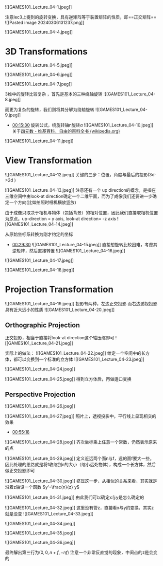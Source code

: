  ![[GAMES101_Lecture_04-1.jpeg]]

注意lec3上提到的旋转变换，具有逆矩阵等于装置矩阵的性质，即==正交矩阵==
 ![[Pasted image 20240306131237.png]]

![[GAMES101_Lecture_04-4.jpeg]]

# 3D Transformations
![[GAMES101_Lecture_04-5.jpeg]]

![[GAMES101_Lecture_04-6.jpeg]]

![[GAMES101_Lecture_04-7.jpeg]]

3维中的旋转比较复杂 ，首先是基本的三种绕轴旋转
![[GAMES101_Lecture_04-8.jpeg]]

而更为复杂的旋转，我们则将其分解为绕轴旋转
![[GAMES101_Lecture_04-9.jpeg]]


- [00:15:30](https://www.bilibili.com/video/BV1X7411F744?p=3#t=15:30.82) 
旋转公式，绕旋转轴n旋转$\alpha$
![[GAMES101_Lecture_04-10.jpeg]]
关于[四元数 - 维基百科，自由的百科全书 (wikipedia.org)](https://zh.wikipedia.org/zh-cn/%E5%9B%9B%E5%85%83%E6%95%B8)

![[GAMES101_Lecture_04-11.jpeg]]

# View Transformation
![[GAMES101_Lecture_04-12.jpeg]]
关键的三步：位置，角度与最后的投影(3d->2d )

![[GAMES101_Lecture_04-13.jpeg]]
注意还有一个 up direction的概念，是指在三维空间中由look-at direction确定一个二维平面，而为了成像我们还要进一步确定一个方向(比如拍照时相机横放竖放)


由于成像只取决于相机与物体（包括背景）的相对位置，因此我们直接取相机位置为原点，up-direction = y axis, look-at direction= -z axis
![[GAMES101_Lecture_04-14.jpeg]]

从原始坐标系转换为刚才约定的坐标
- [00:29:30](https://www.bilibili.com/video/BV1X7411F744?p=3#t=29:30.63) 
![[GAMES101_Lecture_04-15.jpeg]]
直接想旋转比较困难，考虑其逆矩阵，然后直接转置
![[GAMES101_Lecture_04-16.jpeg]]

![[GAMES101_Lecture_04-17.jpeg]]

![[GAMES101_Lecture_04-18.jpeg]]

# Projection Transformation
![[GAMES101_Lecture_04-19.jpeg]]
投影有两种，左边正交投影 而右边透视投影具有近大远小的性质
![[GAMES101_Lecture_04-20.jpeg]]


## Orthographic Projection
正交投影，相当于直接将look-at direction这个轴压缩即可
![[GAMES101_Lecture_04-21.jpeg]]

实际上的做法：
![[GAMES101_Lecture_04-22.jpeg]]
给定一个空间中的长方体，都可以变换到一个标准的立方体
![[GAMES101_Lecture_04-23.jpeg]]

![[GAMES101_Lecture_04-24.jpeg]]

![[GAMES101_Lecture_04-25.jpeg]]
得到立方体后，再做适口变换
## Perspective Projection
![[GAMES101_Lecture_04-26.jpeg]]

![[GAMES101_Lecture_04-27.jpeg]]
照片上，透视投影中，平行线上呈现相交的效果

- [00:55:18](https://www.bilibili.com/video/BV1X7411F744?p=3#t=55:18.18) 

![[GAMES101_Lecture_04-28.jpeg]]
齐次坐标乘上任意一个常数，仍然表示原来的点

![[GAMES101_Lecture_04-29.jpeg]]
定义近远两个面n与f，远的面f要大一些。因此处理的思路就是将f收缩到n的大小（缩小远处物体），构成一个长方体，然后做正交投影即可

![[GAMES101_Lecture_04-30.jpeg]]
挤压这一步，从相似的关系来看，其实就是沿着z轴设一个函数 $y'=\frac{n}{z} y$ 

![[GAMES101_Lecture_04-31.jpeg]]
由此我们可以确定x与y是怎么确定的

![[GAMES101_Lecture_04-32.jpeg]]
这里没有管z，直接看x与y的变换，其实z就是没变
![[GAMES101_Lecture_04-33.jpeg]]

![[GAMES101_Lecture_04-34.jpeg]]

![[GAMES101_Lecture_04-35.jpeg]]

![[GAMES101_Lecture_04-36.jpeg]]

最终解出第三行为$(0,0,n+f,-nf)$
注意一个非常反直觉的现象，中间点的z是会变的